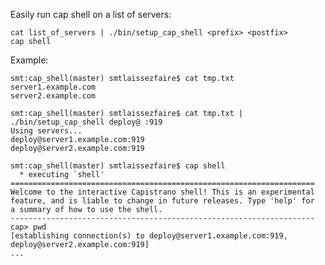 
Easily run cap shell on a list of servers:

    cat list_of_servers | ./bin/setup_cap_shell <prefix> <postfix>
    cap shell


Example:

    smt:cap_shell(master) smtlaissezfaire$ cat tmp.txt
    server1.example.com
    server2.example.com

    smt:cap_shell(master) smtlaissezfaire$ cat tmp.txt | ./bin/setup_cap_shell deploy@ :919
    Using servers...
    deploy@server1.example.com:919
    deploy@server2.example.com:919

    smt:cap_shell(master) smtlaissezfaire$ cap shell
      * executing `shell'
    ====================================================================
    Welcome to the interactive Capistrano shell! This is an experimental
    feature, and is liable to change in future releases. Type 'help' for
    a summary of how to use the shell.
    --------------------------------------------------------------------
    cap> pwd
    [establishing connection(s) to deploy@server1.example.com:919, deploy@server2.example.com:919]
    ...